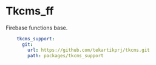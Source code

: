 # Tkcms_ff

Firebase functions base.

```yaml
    tkcms_support:
      git:
        url: https://github.com/tekartikprj/tkcms.git
        path: packages/tkcms_support
```
